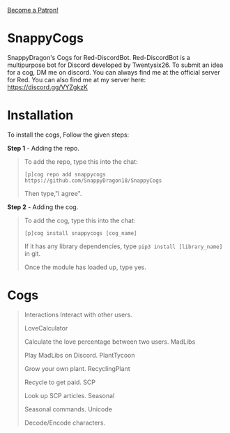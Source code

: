 <a href="https://www.patreon.com/bePatron?u=4352948" data-patreon-widget-type="become-patron-button">Become a Patron!</a><script async src="https://cdn6.patreon.com/becomePatronButton.bundle.js"></script>
# SnappyCogs
SnappyDragon's Cogs for Red-DiscordBot. Red-DiscordBot is a multipurpose bot for Discord developed by Twentysix26.
To submit an idea for a cog, DM me on discord. You can always find me at the official server for Red. You can also find me at my server here: https://discord.gg/VYZgkzK

# Installation
To install the cogs, Follow the given steps:

**Step 1** - Adding the repo.
> To add the repo, type this into the chat:
> 
> ``[p]cog repo add snappycogs https://github.com/SnappyDragon18/SnappyCogs``
> 
> Then type,"I agree".

**Step 2** - Adding the cog.
> To add the cog, type this into the chat:
> 
> ``[p]cog install snappycogs [cog_name]``
> 
> If it has any library dependencies, type ``pip3 install [library_name]`` in git.
> 
> Once the module has loaded up, type yes.

# Cogs
> Interactions
> Interact with other users.
>
> LoveCalculator
>
> Calculate the love percentage between two users.
> MadLibs
>
> Play MadLibs on Discord.
> PlantTycoon
>
> Grow your own plant.
> RecyclingPlant
>
> Recycle to get paid.
> SCP
>
> Look up SCP articles.
> Seasonal
>
> Seasonal commands.
> Unicode
>
> Decode/Encode characters.
